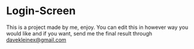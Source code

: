 # Login-Screen
This is a project made by me, enjoy. You can edit this in however way you would like and if you want, send me the final result through davekleinex@gmail.com
